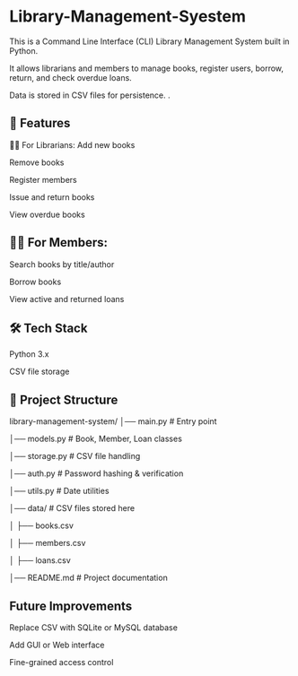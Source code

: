 # Library-Management-Syestem
This is a Command Line Interface (CLI) Library Management System built in Python.

It allows librarians and members to manage books, register users, borrow, return, and check overdue loans.

Data is stored in CSV files for persistence.
.

## 🚀 Features
👩‍🏫 For Librarians:
Add new books

Remove books

Register members

Issue and return books

View overdue books

## 👩‍💻 For Members:
Search books by title/author

Borrow books

View active and returned loans

## 🛠️ Tech Stack

Python 3.x

CSV file storage

## 📂 Project Structure
library-management-system/
│── main.py          # Entry point

│── models.py        # Book, Member, Loan classes

│── storage.py       # CSV file handling

│── auth.py          # Password hashing & verification

│── utils.py         # Date utilities

│── data/            # CSV files stored here

│   ├── books.csv

│   ├── members.csv

│   ├── loans.csv

│── README.md        # Project documentation

## Future Improvements

Replace CSV with SQLite or MySQL database

Add GUI or Web interface

Fine-grained access control

